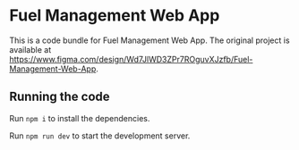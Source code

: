 
  # Fuel Management Web App

  This is a code bundle for Fuel Management Web App. The original project is available at https://www.figma.com/design/Wd7JlWD3ZPr7ROguvXJzfb/Fuel-Management-Web-App.

  ## Running the code

  Run `npm i` to install the dependencies.

  Run `npm run dev` to start the development server.
  